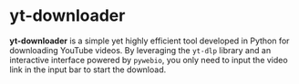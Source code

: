 # yt-downloader
**yt-downloader** is a simple yet highly efficient tool developed in Python for downloading YouTube videos. By leveraging the `yt-dlp` library and an interactive interface powered by `pywebio`, you only need to input the video link in the input bar to start the download.
